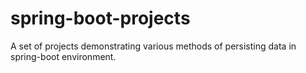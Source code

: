 # spring-boot-projects
A set of projects demonstrating various methods of persisting data in spring-boot environment.
